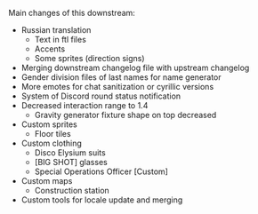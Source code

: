 Main changes of this downstream:
- Russian translation
  * Text in ftl files
  * Accents
  * Some sprites (direction signs)
- Merging downstream changelog file with upstream changelog
- Gender division files of last names for name generator
- More emotes for chat sanitization or cyrillic versions
- System of Discord round status notification
- Decreased interaction range to 1.4
  * Gravity generator fixture shape on top decreased
- Custom sprites
  * Floor tiles
- Custom clothing
  * Disco Elysium suits
  * [BIG SHOT] glasses
  * Special Operations Officer [Custom]
- Custom maps
  * Construction station
- Custom tools for locale update and merging
